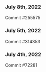 ### July 8th, 2022

Commit #255575

### July 5th, 2022

Commit #314353


### July 4th, 2022

Commit #72281
